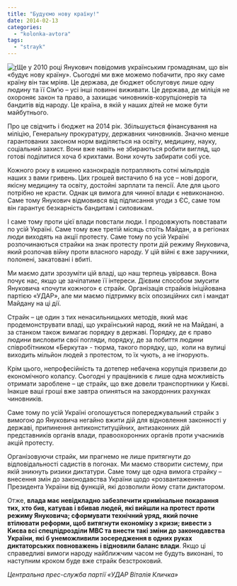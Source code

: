 ```yaml
---
title: "Будуємо нову країну!"
date: 2014-02-13
categories: 
  - "kolonka-avtora"
tags: 
  - "strayk"
---
```


[![r](https://mpz.brovary.org/wp-content/uploads/2014/02/r.jpg)](https://mpz.brovary.org/wp-content/uploads/2014/02/r.jpg)Ще у 2010 році Янукович повідомив українським громадянам, що він «будує нову країну». Сьогодні ми вже можемо побачити, про яку саме країну він так мріяв. Це держава, де бюджет обслуговує лише одну людину та її Сім‘ю – усі інші повинні виживати. Це держава, де міліція не охороняє закон та право, а захищає чиновників-корупціонерів та бандитів від народу. Це країна, в якій у наших дітей не може бути майбутнього.

Про це свідчить і бюджет на 2014 рік. Збільшується фінансування на міліцію, Генеральну прокуратуру, державних чиновників. Значно менше гарантованих законом норм виділяється на освіту, медицину, науку, соціальний захист. Вони вже навіть не збираються робити вигляд, що готові поділитися хоча б крихтами. Вони хочуть забирати собі усе.

Кожного року в кишеню казнокрадів потрапляють сотні мільярдів наших з вами гривень. Цих грошей вистачило б на усе – нові дороги, якісну медицину та освіту, достойні зарплати та пенсії. Але для цього потрібно не красти. Однак ця вимога для чинної влади є невиконаною. Саме тому Янукович відмовився від підписання угоди з ЄС, саме том він гарантує безкарність бандитам і силовикам.

І саме тому проти цієї влади повстали люди. І продовжують повставати по усій Україні. Саме тому вже третій місяць стоїть Майдан, а в регіонах люди виходять на акції протесту. Саме тому по усій Україні розпочинаються страйки на знак протесту проти дій режиму Януковича, який розпочав війну проти власного народу. У цій війні є вже заручники, полонені, закатовані і вбиті.

Ми маємо дати зрозуміти цій владі, що наш терпець увірвався. Вона почує нас, якщо це зачіпатиме її інтереси. Дієвим способом змусити Януковича «почути кожного» є страйк. Організація страйків ініційована партією «УДАР», але ми маємо підтримку всіх опозиційних сил і мандат Майдану на ці дії.

Страйк – це один з тих ненасильницьких методів, який має продемонструвати владі, що український народ, який не на Майдані, а за станком також вимагає порядку в державі. Порядку, де є право людини висловити свої погляди, порядку, де за побиття людини співробітником «Беркута» - тюрма, такого порядку, що,  коли на вулиці виходить мільйон людей з протестом, то їх чують, а не ігнорують.

Крім цього, непрофесійність та дотепер небачена корупція призвели до економічного колапсу. Сьогодні у працівників є лише одна можливість отримати зароблене – це страйк, що вже довели транспортники у Києві. Інакше ваші гроші вже завтра опиняться на закордонних рахунках чиновників.

Саме тому по усій Україні оголошується попереджувальний страйк з вимогою до Януковича негайно вжити дій для відновлення законності у державі, припинення антиконституційних, антизаконних дій представників органів влади, правоохоронних органів проти учасників акцій протесту.

Організовуючи страйк, ми прагнемо не лише притягнути до відповідальності садистів в погонах. Ми маємо створити систему, при якій зникнуть ризики диктатури. Саме тому ще одна вимога страйку – внесення змін до законодавства України щодо «розвантаження» Президента України від функцій, які дозволили йому стати диктатором.

Отже, **влада має невідкладно забезпечити кримінальне покарання тих, хто бив, катував і вбивав людей, які вийшли на протест проти режиму Януковича; сформувати технічний уряд, який почне втілювати реформи, щоб витягнути економіку з кризи; вивести з Києва всі спецпідрозділи МВС та внести такі зміни до законодавства України, які б унеможливили зосередження в одних руках диктаторських повноважень і відновили баланс влади**. Якщо ці справедливі вимоги народу найближчим часом не будуть виконані, то наступним кроком буде вже страйк безстроковий.

_Центральна прес-служба партії «УДАР Віталія Кличка»_
